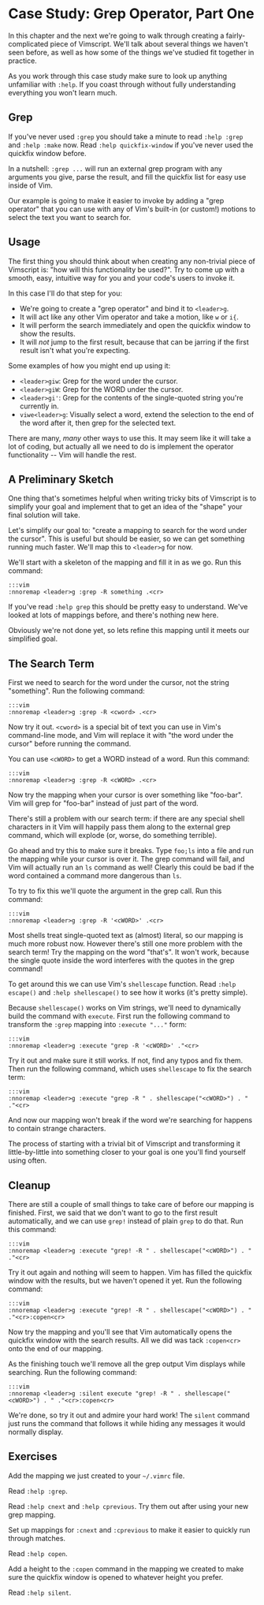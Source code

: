 Case Study: Grep Operator, Part One
===================================

In this chapter and the next we're going to walk through creating
a fairly-complicated piece of Vimscript.  We'll talk about several things we
haven't seen before, as well as how some of the things we've studied fit
together in practice.

As you work through this case study make sure to look up anything unfamiliar
with `:help`.  If you coast through without fully understanding everything you
won't learn much.

Grep
----

If you've never used `:grep` you should take a minute to read `:help :grep` and
`:help :make` now.  Read `:help quickfix-window` if you've never used the
quickfix window before.

In a nutshell: `:grep ...` will run an external grep program with any arguments
you give, parse the result, and fill the quickfix list for easy use inside of
Vim.

Our example is going to make it easier to invoke by adding a "grep operator"
that you can use with any of Vim's built-in (or custom!) motions to select the
text you want to search for.

Usage
-----

The first thing you should think about when creating any non-trivial piece of
Vimscript is: "how will this functionality be used?".  Try to come up with
a smooth, easy, intuitive way for you and your code's users to invoke it.

In this case I'll do that step for you:

* We're going to create a "grep operator" and bind it to `<leader>g`. 
* It will act like any other Vim operator and take a motion, like `w` or `i{`. 
* It will perform the search immediately and open the quickfix window to show
  the results.
* It will *not* jump to the first result, because that can be jarring if the
  first result isn't what you're expecting.

Some examples of how you might end up using it:

* `<leader>giw`: Grep for the word under the cursor.
* `<leader>giW`: Grep for the WORD under the cursor.
* `<leader>gi'`: Grep for the contents of the single-quoted string you're
  currently in.
* `viwe<leader>g`: Visually select a word, extend the selection to the end of
  the word after it, then grep for the selected text.

There are many, *many* other ways to use this.  It may seem like it will take
a lot of coding, but actually all we need to do is implement the operator
functionality -- Vim will handle the rest.

A Preliminary Sketch
--------------------

One thing that's sometimes helpful when writing tricky bits of Vimscript is to
simplify your goal and implement that to get an idea of the "shape" your final
solution will take.

Let's simplify our goal to: "create a mapping to search for the word under the
cursor".  This is useful but should be easier, so we can get something running
much faster.  We'll map this to `<leader>g` for now.

We'll start with a skeleton of the mapping and fill it in as we go.  Run this
command:

    :::vim
    :nnoremap <leader>g :grep -R something .<cr>

If you've read `:help grep` this should be pretty easy to understand.  We've
looked at lots of mappings before, and there's nothing new here.

Obviously we're not done yet, so lets refine this mapping until it meets our
simplified goal.

The Search Term
---------------

First we need to search for the word under the cursor, not the string
"something".  Run the following command:

    :::vim
    :nnoremap <leader>g :grep -R <cword> .<cr>

Now try it out.  `<cword>` is a special bit of text you can use in Vim's
command-line mode, and Vim will replace it with "the word under the cursor"
before running the command.

You can use `<cWORD>` to get a WORD instead of a word.  Run this command:

    :::vim
    :nnoremap <leader>g :grep -R <cWORD> .<cr>

Now try the mapping when your cursor is over something like "foo-bar".  Vim will
grep for "foo-bar" instead of just part of the word.

There's still a problem with our search term: if there are any special shell
characters in it Vim will happily pass them along to the external grep command,
which will explode (or, worse, do something terrible).

Go ahead and try this to make sure it breaks.  Type `foo;ls` into a file and run
the mapping while your cursor is over it.  The grep command will fail, and Vim
will actually run an `ls` command as well!  Clearly this could be bad if the
word contained a command more dangerous than `ls`.

To try to fix this we'll quote the argument in the grep call.  Run this command:

    :::vim
    :nnoremap <leader>g :grep -R '<cWORD>' .<cr>

Most shells treat single-quoted text as (almost) literal, so our mapping is much
more robust now.  However there's still one more problem with the search term!
Try the mapping on the word "that's".  It won't work, because the single quote
inside the word interferes with the quotes in the grep command!

To get around this we can use Vim's `shellescape` function.  Read `:help
escape()` and `:help shellescape()` to see how it works (it's pretty simple).

Because `shellescape()` works on Vim strings, we'll need to dynamically build
the command with `execute`.  First run the following command to transform the
`:grep` mapping into `:execute "..."` form:

    :::vim
    :nnoremap <leader>g :execute "grep -R '<cWORD>' ."<cr>

Try it out and make sure it still works.  If not, find any typos and fix them.
Then run the following command, which uses `shellescape` to fix the search term:

    :::vim
    :nnoremap <leader>g :execute "grep -R " . shellescape("<cWORD>") . " ."<cr>

And now our mapping won't break if the word we're searching for happens to
contain strange characters.

The process of starting with a trivial bit of Vimscript and transforming it
little-by-little into something closer to your goal is one you'll find yourself
using often.

Cleanup
-------

There are still a couple of small things to take care of before our mapping is
finished.  First, we said that we don't want to go to the first result
automatically, and we can use `grep!` instead of plain `grep` to do that.  Run
this command:

    :::vim
    :nnoremap <leader>g :execute "grep! -R " . shellescape("<cWORD>") . " ."<cr>

Try it out again and nothing will seem to happen.  Vim has filled the quickfix
window with the results, but we haven't opened it yet.  Run the following
command:

    :::vim
    :nnoremap <leader>g :execute "grep! -R " . shellescape("<cWORD>") . " ."<cr>:copen<cr>

Now try the mapping and you'll see that Vim automatically opens the quickfix
window with the search results.  All we did was tack `:copen<cr>` onto the end
of our mapping.

As the finishing touch we'll remove all the grep output Vim displays while
searching.  Run the following command:

    :::vim
    :nnoremap <leader>g :silent execute "grep! -R " . shellescape("<cWORD>") . " ."<cr>:copen<cr>

We're done, so try it out and admire your hard work!  The `silent` command just
runs the command that follows it while hiding any messages it would normally
display.

Exercises
---------

Add the mapping we just created to your `~/.vimrc` file.

Read `:help :grep`.

Read `:help cnext` and `:help cprevious`.  Try them out after using your new
grep mapping.

Set up mappings for `:cnext` and `:cprevious` to make it easier to quickly run
through matches.

Read `:help copen`.

Add a height to the `:copen` command in the mapping we created to make sure the
quickfix window is opened to whatever height you prefer.

Read `:help silent`.
